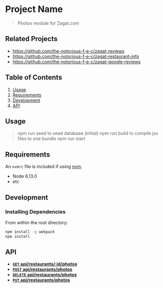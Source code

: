 # Project Name

> Photos module for Zagat.com

## Related Projects

  - https://github.com/the-notorious-f-e-c/zagat-reviews
  - https://github.com/the-notorious-f-e-c/zagat-restaurant-info
  - https://github.com/the-notorious-f-e-c/zagat-google-reviews

## Table of Contents

1. [Usage](#Usage)
2. [Requirements](#requirements)
3. [Development](#development)
4. [API](#API)

## Usage

> npm run seed to seed database (initial)
> npm run build to compile jsx files to one bundle
> npm run start 

## Requirements

An `nvmrc` file is included if using [nvm](https://github.com/creationix/nvm).

- Node 6.13.0
- etc

## Development

### Installing Dependencies

From within the root directory:

```sh
npm install -g webpack
npm install
```
## API
- **[<code>GET</code> api/restaurants/:id/photos](https://github.com/lezagat/photo-display-service/blob/master/api-docs/get.md)**
- **[<code>POST</code> api/restaurants/photos](https://github.com/lezagat/photo-display-service/blob/master/api-docs/post.md)**
- **[<code>DELETE</code> api/restaurants/photos](https://github.com/lezagat/photo-display-service/blob/master/api-docs/delete.md)**
- **[<code>PUT</code> api/restaurants/photos](https://github.com/lezagat/photo-display-service/blob/master/api-docs/put.md)**
